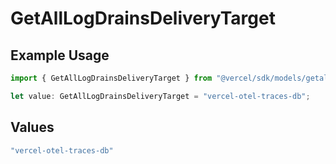 # GetAllLogDrainsDeliveryTarget

## Example Usage

```typescript
import { GetAllLogDrainsDeliveryTarget } from "@vercel/sdk/models/getalllogdrainsop.js";

let value: GetAllLogDrainsDeliveryTarget = "vercel-otel-traces-db";
```

## Values

```typescript
"vercel-otel-traces-db"
```